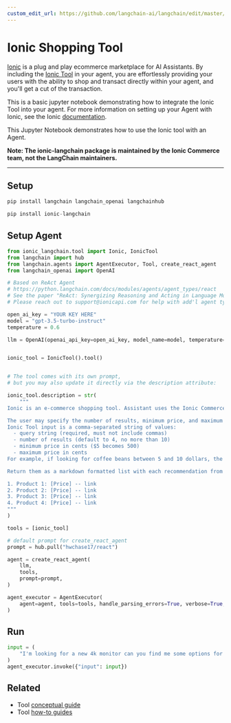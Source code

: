 ```yaml
---
custom_edit_url: https://github.com/langchain-ai/langchain/edit/master/docs/docs/integrations/tools/ionic_shopping.ipynb
---
```

# Ionic Shopping Tool

[Ionic](https://www.ioniccommerce.com/) is a plug and play ecommerce marketplace for AI Assistants. By including the [Ionic Tool](https://github.com/ioniccommerce/ionic_langchain) in your agent, you are effortlessly providing your users with the ability to shop and transact directly within your agent, and you'll get a cut of the transaction.


This is a basic jupyter notebook demonstrating how to integrate the Ionic Tool into your agent. For more information on setting up your Agent with Ionic, see the Ionic [documentation](https://docs.ioniccommerce.com/introduction).

This Jupyter Notebook demonstrates how to use the Ionic tool with an Agent.

**Note: The ionic-langchain package is maintained by the Ionic Commerce team, not the LangChain maintainers.**



---



## Setup


```python
pip install langchain langchain_openai langchainhub
```


```python
pip install ionic-langchain
```

## Setup Agent


```python
from ionic_langchain.tool import Ionic, IonicTool
from langchain import hub
from langchain.agents import AgentExecutor, Tool, create_react_agent
from langchain_openai import OpenAI

# Based on ReAct Agent
# https://python.langchain.com/docs/modules/agents/agent_types/react
# See the paper "ReAct: Synergizing Reasoning and Acting in Language Models" (https://arxiv.org/abs/2210.03629)
# Please reach out to support@ionicapi.com for help with add'l agent types.

open_ai_key = "YOUR KEY HERE"
model = "gpt-3.5-turbo-instruct"
temperature = 0.6

llm = OpenAI(openai_api_key=open_ai_key, model_name=model, temperature=temperature)


ionic_tool = IonicTool().tool()


# The tool comes with its own prompt,
# but you may also update it directly via the description attribute:

ionic_tool.description = str(
    """
Ionic is an e-commerce shopping tool. Assistant uses the Ionic Commerce Shopping Tool to find, discover, and compare products from thousands of online retailers. Assistant should use the tool when the user is looking for a product recommendation or trying to find a specific product.

The user may specify the number of results, minimum price, and maximum price for which they want to see results.
Ionic Tool input is a comma-separated string of values:
  - query string (required, must not include commas)
  - number of results (default to 4, no more than 10)
  - minimum price in cents ($5 becomes 500)
  - maximum price in cents
For example, if looking for coffee beans between 5 and 10 dollars, the tool input would be `coffee beans, 5, 500, 1000`.

Return them as a markdown formatted list with each recommendation from tool results, being sure to include the full PDP URL. For example:

1. Product 1: [Price] -- link
2. Product 2: [Price] -- link
3. Product 3: [Price] -- link
4. Product 4: [Price] -- link
"""
)

tools = [ionic_tool]

# default prompt for create_react_agent
prompt = hub.pull("hwchase17/react")

agent = create_react_agent(
    llm,
    tools,
    prompt=prompt,
)

agent_executor = AgentExecutor(
    agent=agent, tools=tools, handle_parsing_errors=True, verbose=True, max_iterations=5
)
```

## Run


```python
input = (
    "I'm looking for a new 4k monitor can you find me some options for less than $1000"
)
agent_executor.invoke({"input": input})
```


## Related

- Tool [conceptual guide](/docs/concepts/#tools)
- Tool [how-to guides](/docs/how_to/#tools)
